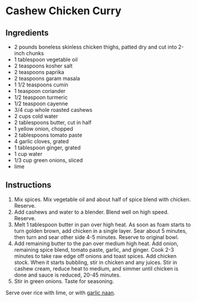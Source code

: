 # Cashew Chicken Curry

## Ingredients

- 2 pounds boneless skinless chicken thighs, patted dry and cut into 2-inch chunks
- 1 tablespoon vegetable oil
- 2 teaspoons kosher salt
- 2 teaspoons paprika
- 2 teaspoons garam masala
- 1 1/2 teaspoons cumin
- 1 teaspoon coriander
- 1/2 teaspoon turmeric
- 1/2 teaspoon cayenne
- 3/4 cup whole roasted cashews
- 2 cups cold water
- 2 tablespoons butter, cut in half
- 1 yellow onion, chopped
- 2 tablespoons tomato paste
- 4 garlic cloves, grated
- 1 tablespoon ginger, grated
- 1 cup water
- 1/3 cup green onions, sliced
- lime

## Instructions

1. Mix spices. Mix vegetable oil and about half of spice blend with chicken. Reserve.
2. Add cashews and water to a blender. Blend well on high speed. Reserve.
3. Melt 1 tablespoon butter in pan over high heat. As soon as foam starts to turn golden brown, add chicken in a single layer. Sear about 5 minutes, then turn and sear other side 4-5 minutes. Reserve to original bowl.
4. Add remaining butter to the pan over medium high heat. Add onion, remaining spice blend, tomato paste, garlic, and ginger. Cook 2-3 minutes to take raw edge off onions and toast spices. Add chicken stock. When it starts bubbling, stir in chicken and any juices. Stir in cashew cream, reduce heat to medium, and simmer until chicken is done and sauce is reduced, 20-45 minutes.
5. Stir in green onions. Taste for seasoning.

Serve over rice with lime, or with [garlic naan](garlic-naan.md).
